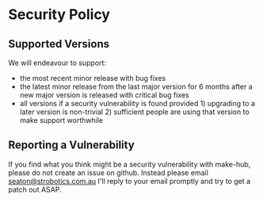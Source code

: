 # Security Policy

## Supported Versions

We will endeavour to support:
* the most recent minor release with bug fixes
* the latest minor release from the last major version
  for 6 months after a new major version is released with critical bug fixes
* all versions if a security vulnerability is found provided 1) upgrading to a later version is non-trivial 2)
  sufficient people are using that version to make support worthwhile

## Reporting a Vulnerability

If you find what you think might be a security vulnerability with make-hub,
please do not create an issue on github. Instead please email seaton@strobotics.com.au
I'll reply to your email promptly and try to get a patch out ASAP.
